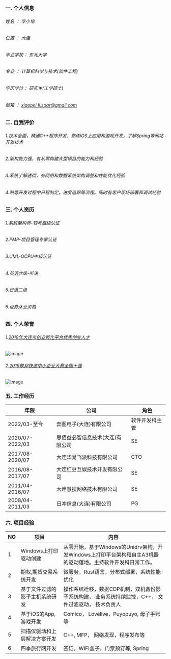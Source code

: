 ### 一. 个人信息
###### 姓名    ： 李小培
###### 位置    ： 大连
###### 毕业学校： 东北大学
###### 专业    ： 计算机科学与技术(软件工程)
###### 学历学位： 研究生(工学硕士)
###### 邮箱    ： xiaopei.li.soar@gmail.com


### 二. 自我评价
###### 1.技术全面，精通C++程序开发，熟练iOS上应用和游戏开发，了解Spring等网站开发技术
###### 2.架构能力强，有从零构建大型项目的能力和经验
###### 3.系统了解透彻，有网络和数据系统架构调整和性能优化经验
###### 4.熟悉开发过程中日程制定，进度追踪等流程。同时有客户现场部署和调试经验

### 三. 个人资历
###### 1.系统架构师-软考高级认证
###### 2.PMP-项目管理专家认证
###### 3.UML-OCPU中级认证
###### 4.英语六级-听说
###### 5.日语二级
###### 6.证券从业资格

### 四. 个人荣誉
###### 1.[2019年大连市创业孵化平台优秀创业人才](https://wenku.baidu.com/view/3ad77209a800b52acfc789eb172ded630b1c98b6.html)<br>
![image](https://user-images.githubusercontent.com/5185995/131624520-e25a8f9a-e1fe-4433-a22c-362ba02533ff.png)
###### 2.[2019联邦快递中小企业大赛全国十强](https://www.sohu.com/a/317046248_564549)<br>
![image](https://user-images.githubusercontent.com/5185995/131624570-ac6fbe25-02ad-40dd-a4dc-9156905b1467.png)

### 五. 工作经历

| 年限 | 公司 | 角色 |
| -------- | -------- | -------- |
| 2022/03-至今 | 奔图电子(大连)有限公司 | 软件开发科主管 |
| 2020/07-2022/03 | 思佰益必智信息技术(大连)有限公司 | SE |
| 2017/08-2020/07 | 大连华易飞派科技有限公司 | CTO |
| 2016/08-2017/07 | 大连红豆互娱技术开发有限公司 | SE |
| 2011/04-2016/07 | 大连慧搜网络技术有限公司 | SE |
| 2008/04-2011/03 | 日冲信息(大连)有限公司 | PG |

### 六. 项目经验

| NO | 项目 | 内容 |
| -------- | -------- | -------- |
| 1| Windows上打印驱动创建 | 从零开始，基于Windows的Unidrv架构，开发Windows上打印平台架构和自主A3机器的驱动落地。主持软件开发科日常工作。   |
| 2| 期权,期货交易系统开发| 微服务，Rust语言，分布式部署，系统性能优化   |
| 3| 基于文件过滤的影子主机系统研发| 操作系统迁移，数据CDP机制，双机备份影子系统构建， 业务系统持续监控，C++， 文件过滤驱动， 技术负责人   |
| 4| 基于iOS的App,游戏开发| Comico， Lovelive，Puyopuyo, 母子手账等  |
| 5| 扫描仪驱动和上层解决方案开发|  C++, MFP， 网络发现，程序发布等  |
| 6| 四季旅行网开发| 签证，WIFI盒子，门票预订等, Spring |


